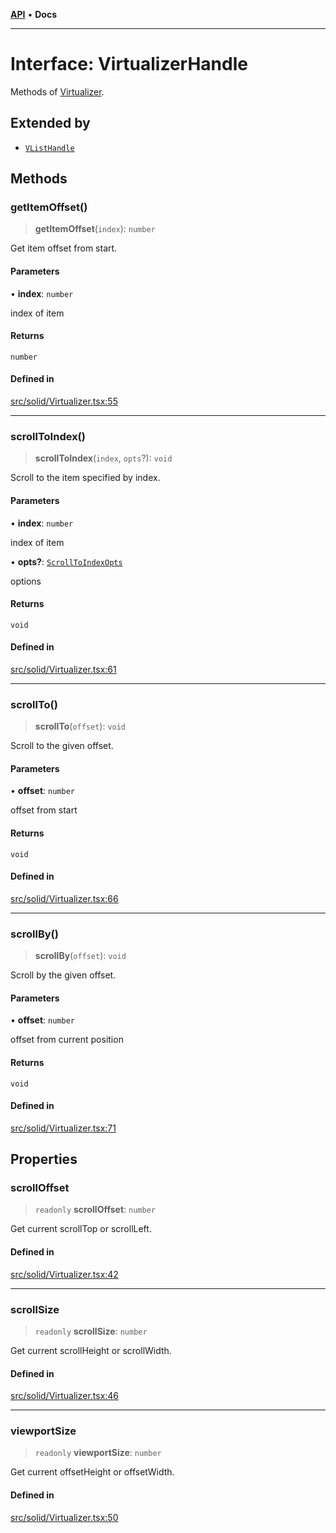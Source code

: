 [**API**](../../API.md) • **Docs**

***

# Interface: VirtualizerHandle

Methods of [Virtualizer](../functions/Virtualizer.md).

## Extended by

- [`VListHandle`](VListHandle.md)

## Methods

### getItemOffset()

> **getItemOffset**(`index`): `number`

Get item offset from start.

#### Parameters

• **index**: `number`

index of item

#### Returns

`number`

#### Defined in

[src/solid/Virtualizer.tsx:55](https://github.com/inokawa/virtua/blob/1d47c9dfe46a1eb142dc7f013014bc102340e99f/src/solid/Virtualizer.tsx#L55)

***

### scrollToIndex()

> **scrollToIndex**(`index`, `opts`?): `void`

Scroll to the item specified by index.

#### Parameters

• **index**: `number`

index of item

• **opts?**: [`ScrollToIndexOpts`](../../react/interfaces/ScrollToIndexOpts.md)

options

#### Returns

`void`

#### Defined in

[src/solid/Virtualizer.tsx:61](https://github.com/inokawa/virtua/blob/1d47c9dfe46a1eb142dc7f013014bc102340e99f/src/solid/Virtualizer.tsx#L61)

***

### scrollTo()

> **scrollTo**(`offset`): `void`

Scroll to the given offset.

#### Parameters

• **offset**: `number`

offset from start

#### Returns

`void`

#### Defined in

[src/solid/Virtualizer.tsx:66](https://github.com/inokawa/virtua/blob/1d47c9dfe46a1eb142dc7f013014bc102340e99f/src/solid/Virtualizer.tsx#L66)

***

### scrollBy()

> **scrollBy**(`offset`): `void`

Scroll by the given offset.

#### Parameters

• **offset**: `number`

offset from current position

#### Returns

`void`

#### Defined in

[src/solid/Virtualizer.tsx:71](https://github.com/inokawa/virtua/blob/1d47c9dfe46a1eb142dc7f013014bc102340e99f/src/solid/Virtualizer.tsx#L71)

## Properties

### scrollOffset

> `readonly` **scrollOffset**: `number`

Get current scrollTop or scrollLeft.

#### Defined in

[src/solid/Virtualizer.tsx:42](https://github.com/inokawa/virtua/blob/1d47c9dfe46a1eb142dc7f013014bc102340e99f/src/solid/Virtualizer.tsx#L42)

***

### scrollSize

> `readonly` **scrollSize**: `number`

Get current scrollHeight or scrollWidth.

#### Defined in

[src/solid/Virtualizer.tsx:46](https://github.com/inokawa/virtua/blob/1d47c9dfe46a1eb142dc7f013014bc102340e99f/src/solid/Virtualizer.tsx#L46)

***

### viewportSize

> `readonly` **viewportSize**: `number`

Get current offsetHeight or offsetWidth.

#### Defined in

[src/solid/Virtualizer.tsx:50](https://github.com/inokawa/virtua/blob/1d47c9dfe46a1eb142dc7f013014bc102340e99f/src/solid/Virtualizer.tsx#L50)
